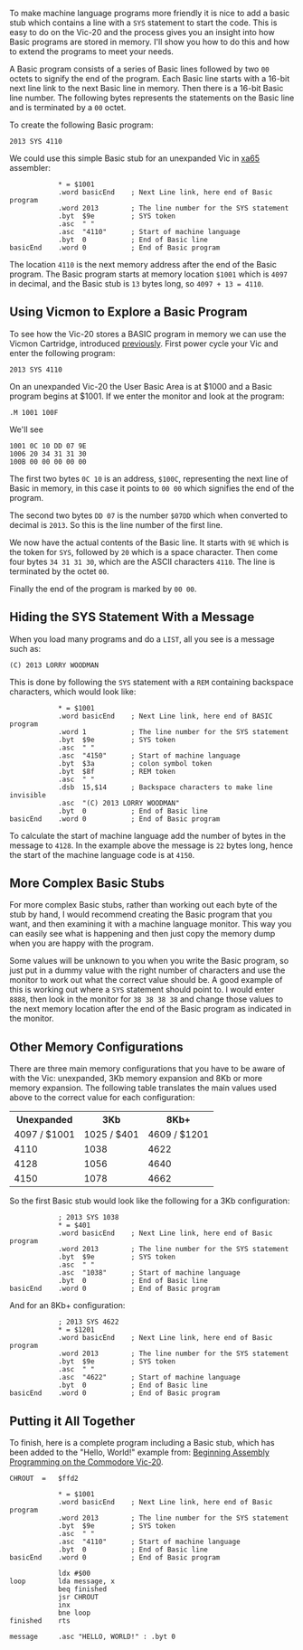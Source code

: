 To make machine language programs more friendly it is nice to add a basic stub which contains a line with a `SYS` statement to start the code.  This is easy to do on the Vic-20 and the process gives you an insight into how Basic programs are stored in memory.  I'll show you how to do this and how to extend the programs to meet your needs.

A Basic program consists of a series of Basic lines followed by two `00` octets to signify the end of the program.  Each Basic line starts with a 16-bit next line link to the next Basic line in memory. Then there is a 16-bit Basic line number.  The following bytes represents the statements on the Basic line and is terminated by a `00` octet.

To create the following Basic program:
```` basic
2013 SYS 4110
````

We could use this simple Basic stub for an unexpanded Vic in [xa65](http://www.floodgap.com/retrotech/xa/) assembler:
```` 6502
            * = $1001
            .word basicEnd    ; Next Line link, here end of Basic program
            .word 2013        ; The line number for the SYS statement
            .byt  $9e         ; SYS token
            .asc  " "
            .asc  "4110"      ; Start of machine language
            .byt  0           ; End of Basic line
basicEnd    .word 0           ; End of Basic program
````


The location `4110` is the next memory address after the end of the Basic program.  The Basic program starts at memory location `$1001` which is `4097` in decimal, and the Basic stub is `13` bytes long, so `4097 + 13 = 4110`.


## Using Vicmon to Explore a Basic Program
To see how the Vic-20 stores a BASIC program in memory we can use the Vicmon Cartridge, introduced [previously](/2013/04/16/beginning-assembly-programming-on-the-commodore-vic-20/ "Beginning Assembly Programming on the Commodore Vic-20").  First power cycle your Vic and enter the following program:
```` basic
2013 SYS 4110
````

On an unexpanded Vic-20 the User Basic Area is at $1000 and a Basic program begins at $1001.  If we enter the monitor and look at the program:
```` text
.M 1001 100F
````

We'll see
```` text
1001 0C 10 DD 07 9E
1006 20 34 31 31 30
100B 00 00 00 00 00
````

The first two bytes `0C 10` is an address, `$100C`, representing the next line of Basic in memory, in this case it points to `00 00` which signifies the end of the program.

The second two bytes `DD 07` is the number `$07DD` which when converted to decimal is `2013`.  So this is the line number of the first line.

We now have the actual contents of the Basic line.  It starts with `9E` which is the token for `SYS`, followed by `20` which is a space character.  Then come four bytes `34 31 31 30`, which are the ASCII characters `4110`.  The line is terminated by the octet `00`.

Finally the end of the program is marked by `00 00`.


## Hiding the SYS Statement With a Message
When you load many programs and do a `LIST`, all you see is a message such as:
```` text
(C) 2013 LORRY WOODMAN
````

This is done by following the `SYS` statement with a `REM` containing backspace characters, which would look like:
```` 6502
            * = $1001
            .word basicEnd    ; Next Line link, here end of BASIC program
            .word 1           ; The line number for the SYS statement
            .byt  $9e         ; SYS token
            .asc  " "
            .asc  "4150"      ; Start of machine language
            .byt  $3a         ; colon symbol token
            .byt  $8f         ; REM token
            .asc  " "
            .dsb  15,$14      ; Backspace characters to make line invisible
            .asc  "(C) 2013 LORRY WOODMAN"
            .byt  0           ; End of Basic line
basicEnd    .word 0           ; End of Basic program
````

To calculate the start of machine language add the number of bytes in the message to `4128`.  In the example above the message is `22` bytes long, hence the start of the machine language code is at `4150`.

## More Complex Basic Stubs
For more complex Basic stubs, rather than working out each byte of the stub by hand, I would recommend creating the Basic program that you want, and then examining it with a machine language monitor.  This way you can easily see what is happening and then just copy the memory dump when you are happy with the program.

Some values will be unknown to you when you write the Basic program, so just put in a dummy value with the right number of characters and use the monitor to work out what the correct value should be.  A good example of this is working out where a `SYS` statement should point to.  I would enter `8888`, then look in the monitor for `38 38 38 38` and change those values to the next memory location after the end of the Basic program as indicated in the monitor.

## Other Memory Configurations
There are three main memory configurations that you have to be aware of with the Vic: unexpanded, 3Kb memory expansion and 8Kb or more memory expansion.  The following table translates the main values used above to the correct value for each configuration:

<table class="neatTable">
  <tr><th>Unexpanded</th><th>3Kb</th><th>8Kb+</th></tr>
  <tr><td>4097 / $1001</td><td>1025 / $401</td><td>4609 / $1201</td></tr>
  <tr><td>4110</td><td>1038</td><td>4622</td></tr>
  <tr><td>4128</td><td>1056</td><td>4640</td></tr>
  <tr><td>4150</td><td>1078</td><td>4662</td></tr>
</table>

So the first Basic stub would look like the following for a 3Kb configuration:
```` 6502
            ; 2013 SYS 1038
            * = $401
            .word basicEnd    ; Next Line link, here end of Basic program
            .word 2013        ; The line number for the SYS statement
            .byt  $9e         ; SYS token
            .asc  " "
            .asc  "1038"      ; Start of machine language
            .byt  0           ; End of Basic line
basicEnd    .word 0           ; End of Basic program
````

And for an 8Kb+ configuration:
```` 6502
            ; 2013 SYS 4622
            * = $1201
            .word basicEnd    ; Next Line link, here end of Basic program
            .word 2013        ; The line number for the SYS statement
            .byt  $9e         ; SYS token
            .asc  " "
            .asc  "4622"      ; Start of machine language
            .byt  0           ; End of Basic line
basicEnd    .word 0           ; End of Basic program
````

## Putting it All Together
To finish, here is a complete program including a Basic stub, which has been added to the "Hello, World!" example from: [Beginning Assembly Programming on the Commodore Vic-20](/2013/04/16/beginning-assembly-programming-on-the-commodore-vic-20).

```` 6502
CHROUT  =   $ffd2

            * = $1001
            .word basicEnd    ; Next Line link, here end of Basic program
            .word 2013        ; The line number for the SYS statement
            .byt  $9e         ; SYS token
            .asc  " "
            .asc  "4110"      ; Start of machine language
            .byt  0           ; End of Basic line
basicEnd    .word 0           ; End of Basic program

            ldx #$00
loop        lda message, x
            beq finished
            jsr CHROUT
            inx
            bne loop
finished    rts

message     .asc "HELLO, WORLD!" : .byt 0
````

